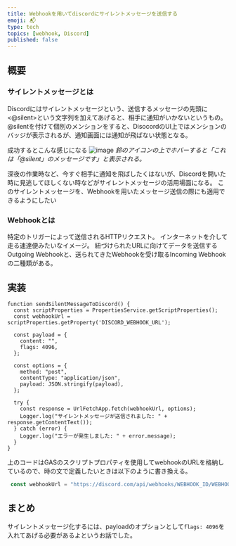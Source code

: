```yaml
---
title: Webhookを用いてdiscordにサイレントメッセージを送信する
emoji: 📬
type: tech
topics: [webhook, Discord]
published: false
---
```


## 概要

### サイレントメッセージとは
Discordにはサイレントメッセージという、送信するメッセージの先頭に <@silent>という文字列を加えてあげると、相手に通知がいかないというもの。
@silentを付けて個別のメンションをすると、DisocordのUI上ではメンションのバッジが表示されるが、通知画面には通知が飛ばない状態となる。

成功するとこんな感じになる
![image](https://github.com/user-attachments/assets/570e550e-276d-466c-a3e9-fa9e324aae1f)
*鈴のアイコンの上でホバーすると「これは「@silent」のメッセージです」と表示される。*

深夜の作業時など、今すぐ相手に通知を飛ばしたくはないが、Discordを開いた時に見逃してほしくない時などがサイレントメッセージの活用場面になる。
このサイレントメッセージを、Webhookを用いたメッセージ送信の際にも適用できるようにしたい

### Webhookとは

特定のトリガーによって送信されるHTTPリクエスト。
インターネットを介して走る速達便みたいなイメージ。
紐づけられたURLに向けてデータを送信するOutgoing Webhookと、送られてきたWebhookを受け取るIncoming Webhookの二種類がある。

## 実装

```js:sample code
function sendSilentMessageToDiscord() {
  const scriptProperties = PropertiesService.getScriptProperties();
  const webhookUrl = scriptProperties.getProperty('DISCORD_WEBHOOK_URL');

  const payload = {
    content: "",
    flags: 4096,
  };

  const options = {
    method: "post",
    contentType: "application/json",
    payload: JSON.stringify(payload),
  };

  try {
    const response = UrlFetchApp.fetch(webhookUrl, options);
    Logger.log("サイレントメッセージが送信されました: " + response.getContentText());
  } catch (error) {
    Logger.log("エラーが発生しました: " + error.message);
  }
}
```
上のコードはGASのスクリプトプロパティを使用してwebhookのURLを格納しているので、時の文で定義したいときは以下のように書き換える。

```js
 const webhookUrl = "https://discord.com/api/webhooks/WEBHOOK_ID/WEBHOOK_TOKEN"; // Webhook URLを入れる場所
```


## まとめ
サイレントメッセージ化するには、payloadのオプションとして`flags: 4096`を入れてあげる必要があるよというお話でした。




